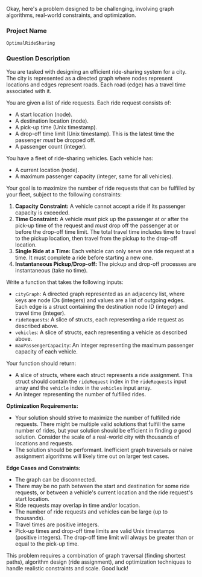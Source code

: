 Okay, here's a problem designed to be challenging, involving graph algorithms, real-world constraints, and optimization.

### Project Name

```
OptimalRideSharing
```

### Question Description

You are tasked with designing an efficient ride-sharing system for a city. The city is represented as a directed graph where nodes represent locations and edges represent roads. Each road (edge) has a travel time associated with it.

You are given a list of ride requests. Each ride request consists of:

*   A start location (node).
*   A destination location (node).
*   A pick-up time (Unix timestamp).
*   A drop-off time limit (Unix timestamp).  This is the latest time the passenger *must* be dropped off.
*   A passenger count (integer).

You have a fleet of ride-sharing vehicles. Each vehicle has:

*   A current location (node).
*   A maximum passenger capacity (integer, same for all vehicles).

Your goal is to maximize the number of ride requests that can be fulfilled by your fleet, subject to the following constraints:

1.  **Capacity Constraint:** A vehicle cannot accept a ride if its passenger capacity is exceeded.
2.  **Time Constraint:**  A vehicle *must* pick up the passenger at or after the pick-up time of the request and *must* drop off the passenger at or before the drop-off time limit. The total travel time includes time to travel to the pickup location, then travel from the pickup to the drop-off location.
3.  **Single Ride at a Time:** Each vehicle can only serve one ride request at a time.  It must complete a ride before starting a new one.
4.  **Instantaneous Pickup/Drop-off:** The pickup and drop-off processes are instantaneous (take no time).

Write a function that takes the following inputs:

*   `cityGraph`: A directed graph represented as an adjacency list, where keys are node IDs (integers) and values are a list of outgoing edges. Each edge is a struct containing the destination node ID (integer) and travel time (integer).
*   `rideRequests`: A slice of structs, each representing a ride request as described above.
*   `vehicles`: A slice of structs, each representing a vehicle as described above.
*   `maxPassengerCapacity`: An integer representing the maximum passenger capacity of each vehicle.

Your function should return:

*   A slice of structs, where each struct represents a ride assignment. This struct should contain the `rideRequest` index in the `rideRequests` input array and the `vehicle` index in the `vehicles` input array.
*   An integer representing the number of fulfilled rides.

**Optimization Requirements:**

*   Your solution should strive to maximize the number of fulfilled ride requests. There might be multiple valid solutions that fulfill the same number of rides, but your solution should be efficient in finding *a* good solution.  Consider the scale of a real-world city with thousands of locations and requests.
*   The solution should be performant.  Inefficient graph traversals or naive assignment algorithms will likely time out on larger test cases.

**Edge Cases and Constraints:**

*   The graph can be disconnected.
*   There may be no path between the start and destination for some ride requests, or between a vehicle's current location and the ride request's start location.
*   Ride requests may overlap in time and/or location.
*   The number of ride requests and vehicles can be large (up to thousands).
*   Travel times are positive integers.
*   Pick-up times and drop-off time limits are valid Unix timestamps (positive integers).  The drop-off time limit will always be greater than or equal to the pick-up time.

This problem requires a combination of graph traversal (finding shortest paths), algorithm design (ride assignment), and optimization techniques to handle realistic constraints and scale. Good luck!
